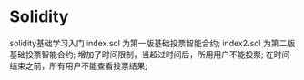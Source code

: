 # Solidity
solidity基础学习入门
index.sol 为第一版基础投票智能合约;
index2.sol 为第二版基础投票智能合约;
 增加了时间限制，当超过时间后，所用用户不能投票;
 在时间结束之前，所有用户不能查看投票结果;
